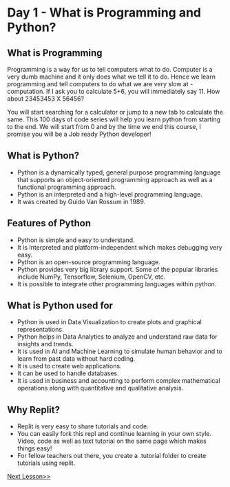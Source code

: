 <h1>Day 1 - What is Programming and Python?</h1>
<h2>What is Programming</h2>
<p>Programming is a way for us to tell computers what to do. Computer is a very dumb machine and it only does what we tell it to do. Hence we learn programming and tell computers to do what we are very slow at - computation.
If I ask you to calculate 5+6, you will immediately say 11.
How about 23453453 X 56456?</p>
<p>You will start searching for a calculator or jump to a new tab to calculate the same.
This 100 days of code series will help you learn python from starting to the end. We will start from 0 and by the time we end this course, I promise you will be a Job ready Python developer!</p>
<h2>What is Python?</h2>
<ul>
<li>Python is a dynamically typed, general purpose programming language that supports an object-oriented programming approach as well as a functional programming approach.</li>
<li>Python is an interpreted and a high-level programming language.</li>
<li>It was created by Guido Van Rossum in 1989.</li>
</ul>
<h2>Features of Python</h2>
<ul>
<li>Python is simple and easy to understand.</li>
<li>It is Interpreted and platform-independent which makes debugging very easy.</li>
<li>Python is an open-source programming language.</li>
<li>Python provides very big library support. Some of the popular libraries include NumPy, Tensorflow, Selenium, OpenCV, etc.</li>
<li>It is possible to integrate other programming languages within python.</li>
</ul>
<h2>What is Python used for</h2>
<ul>
<li>Python is used in Data Visualization to create plots and graphical representations.</li>
<li>Python helps in Data Analytics to analyze and understand raw data for insights and trends.</li>
<li>It is used in AI and Machine Learning to simulate human behavior and to learn from past data without hard coding.</li>
<li>It is used to create web applications.</li>
<li>It can be used to handle databases.</li>
<li>It is used in business and accounting to perform complex mathematical operations along with quantitative and qualitative analysis.</li>
</ul>
<h2>Why Replit?</h2>
<ul>
<li>Replit is very easy to share tutorials and code.</li>
<li>You can easily fork this repl and continue learning in your own style. Video, code as well as text tutorial on the same page which makes things easy!</li>
<li>For fellow teachers out there, you create a .tutorial folder to create tutorials using replit.</li>
</ul>

<a href="https://github.com/AnjulGupta12/Python/blob/main/DAY%202:%20Application%20Of%20Python.md" target="_self" > Next Lesson&gt;&gt; </a>

